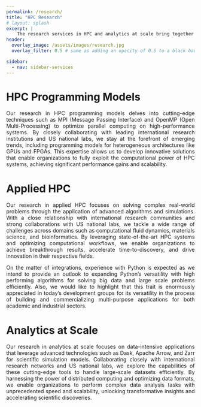 ```yaml
---
permalink: /research/
title: "HPC Research"
# layout: splash
excerpt: |
    The research services in HPC and analytics at scale bring together a team of accomplished experts specializing in fluid dynamics, weather forecasting, physics, and big data processing. With a deep understanding of high-performance computing and advanced analytics techniques, tailored consulting solutions are provided across diverse domains. By harnessing the power of HPC, researchers are empowered to unlock transformative insights from large datasets, optimize fluid dynamics simulations, and drive innovative breakthroughs in their fields of study. Collaboration with this experienced team propels research endeavors forward, enabling unprecedented advancements in HPC and analytics at scale.  
header:
  overlay_image: /assets/images/research.jpg
  overlay_filter: 0.5 # same as adding an opacity of 0.5 to a black background

sidebar:
  - nav: sidebar-services
---
```


<style>
  .page {
    width: calc(100% - 300px);
    padding-right: 0px;
  }
</style>

# HPC Programming Models

<p style="text-align: justify; text-justify: inter-word;">Our research in HPC programming models delves into cutting-edge techniques such as MPI (Message Passing Interface) and OpenMP (Open Multi-Processing) to optimize parallel computing on high-performance systems. By closely collaborating with leading international research institutions and US national labs, we stay at the forefront of emerging trends, including programming models for heterogeneous architectures like GPUs and FPGAs. This expertise allows us to develop innovative solutions that enable organizations to fully exploit the computational power of HPC systems, achieving significant performance gains and scalability.</p>

 
# Applied HPC

<p style="text-align: justify; text-justify: inter-word;">Our research in applied HPC focuses on solving complex real-world problems through the application of advanced algorithms and simulations. With a close relationship with international research communities and strong collaborations with US national labs, we tackle a wide range of challenges across domains such as computational fluid dynamics, materials science, and bioinformatics. By leveraging state-of-the-art HPC systems and optimizing computational workflows, we enable organizations to achieve breakthrough results, accelerate time-to-discovery, and drive innovation in their respective fields.</p>

<p style="text-align: justify; text-justify: inter-word;">On the matter of integrations, experience with Python is expected as we intend to provide an outlook to expanding Python’s versatility with high performing algorithms for solving big data and large scale problems efficiently. Also, we would like to highlight that this trait is enormously appreciated in today’s development groups for its versatility in the process of building and commercializing multi-purpose applications for both academic and industrial sectors.</p>

# Analytics at Scale

<p style="text-align: justify; text-justify: inter-word;">Our research in analytics at scale focuses on data-intensive applications that leverage advanced technologies such as Dask, Apache Arrow, and Zarr for scientific simulation models. Collaborating closely with international research networks and US national labs, we explore the capabilities of these cutting-edge tools to handle large-scale datasets efficiently. By harnessing the power of distributed computing and optimizing data formats, we enable organizations to perform complex data analysis tasks with unprecedented speed and scalability, unlocking transformative insights and accelerating scientific discoveries.</p>

